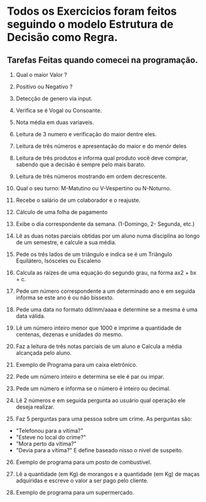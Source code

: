 # Todos os Exercicios foram feitos seguindo o modelo Estrutura de Decisão como Regra.

## Tarefas Feitas quando comecei na programação.


1. Qual o maior Valor ?

2. Positivo ou Negativo ?

3. Detecção de genero via input.

4. Verifica se é Vogal ou Consoante.

5. Nota média em duas variaveis.

6. Leitura de 3 numero e verificação do maior dentre eles.

7. Leitura de três números e apresentação do maior e do menór deles

8. Leitura de três produtos e informa qual produto você deve comprar, sabendo que a decisão é sempre pelo mais barato.

9. Leitura de três números mostrando em ordem decrescente.

10. Qual o seu turno: M-Matutino ou V-Vespertino ou N-Noturno.

11. Recebe o salário de um colaborador e o reajuste.

12. Cálculo de uma folha de pagamento

13. Exibe o dia correspondente da semana. (1-Domingo, 2- Segunda, etc.)

14. Lê as duas notas parciais obtidas por um aluno numa disciplina ao longo de um semestre, e calcule a sua média.

15. Pede os três lados de um triângulo e indica se é um Triângulo Equilátero, Isósceles ou Escaleno

16. Calcula as raízes de uma equação do segundo grau, na forma ax2 + bx + c.

17. Pede um número correspondente a um determinado ano e em seguida informa se este ano é ou não bissexto.

18. Pede uma data no formato dd/mm/aaaa e determine se a mesma é uma data válida.

19. Lê um número inteiro menor que 1000 e imprime a quantidade de centenas, dezenas e unidades do mesmo.

20. Faz a leitura de três notas parciais de um aluno e Calcula a média alcançada pelo aluno.

21. Exemplo de Programa para um caixa eletrônico.

22. Pede um número inteiro e determina se ele é par ou impar.

23. Pede um número e informa se o número é inteiro ou decimal.

24. Lê 2 números e em seguida pergunta ao usuário qual operação ele deseja realizar.

25. Faz 5 perguntas para uma pessoa sobre um crime. As perguntas são:
 * "Telefonou para a vítima?"
 * "Esteve no local do crime?"
 * "Mora perto da vítima?"
 * "Devia para a vítima?"
 E define baseado nisso o nivel de suspeito.

26. Exemplo de programa para um posto de combustível.

27. Lê a quantidade (em Kg) de morangos e a quantidade (em Kg) de maças adquiridas e escreve o valor a ser pago pelo cliente.

28. Exemplo de programa para um supermercado.